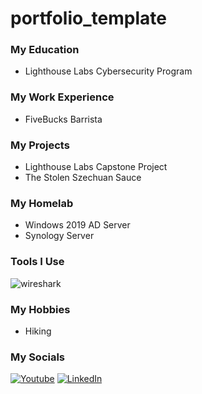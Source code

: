 # portfolio_template

### My Education
 - Lighthouse Labs Cybersecurity Program


### My Work Experience
 - FiveBucks Barrista


### My Projects
 - Lighthouse Labs Capstone Project
 - The Stolen Szechuan Sauce

### My Homelab
 - Windows 2019 AD Server
 - Synology Server

### Tools I Use
![wireshark](https://img.shields.io/badge/Wireshark-1679A7?style=for-the-badge&logo=Wireshark&logoColor=white)


### My Hobbies
 - Hiking

### My Socials
[![Youtube](https://img.shields.io/badge/YouTube-red?style=for-the-badge&logo=youtube&logoColor=white)](https://www.youtube.com/@ErnieJohnsonCA) [![LinkedIn](https://img.shields.io/badge/LinkedIn-0077B5?style=for-the-badge&logo=linkedin&logoColor=white)](https://www.linkedin.com/in/ernie-johnson/)
